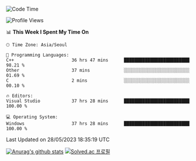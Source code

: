 <!--START_SECTION:waka-->
![Code Time](http://img.shields.io/badge/Code%20Time-265%20hrs%2040%20mins-blue)

![Profile Views](http://img.shields.io/badge/Profile%20Views-0-blue)

📊 **This Week I Spent My Time On** 

```text
🕑︎ Time Zone: Asia/Seoul

💬 Programming Languages: 
C++                      36 hrs 47 mins      █████████████████████████   98.21 % 
Other                    37 mins             ░░░░░░░░░░░░░░░░░░░░░░░░░   01.69 % 
C                        2 mins              ░░░░░░░░░░░░░░░░░░░░░░░░░   00.10 % 

🔥 Editors: 
Visual Studio            37 hrs 28 mins      █████████████████████████   100.00 % 

💻 Operating System: 
Windows                  37 hrs 28 mins      █████████████████████████   100.00 % 
```


 Last Updated on 28/05/2023 18:35:19 UTC
<!--END_SECTION:waka-->
[![Anurag's github stats](https://github-readme-stats.vercel.app/api?username=heosumin518)](https://github.com/anuraghazra/github-readme-stats)
[![Solved.ac
프로필](http://mazassumnida.wtf/api/v2/generate_badge?boj=heosumin)](https://solved.ac/heosumin)

